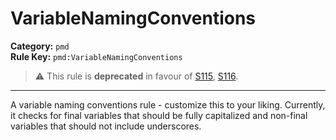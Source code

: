# VariableNamingConventions
**Category:** `pmd`<br/>
**Rule Key:** `pmd:VariableNamingConventions`<br/>
> :warning: This rule is **deprecated** in favour of [S115](https://rules.sonarsource.com/java/RSPEC-115), [S116](https://rules.sonarsource.com/java/RSPEC-116).

-----

A variable naming conventions rule - customize this to your liking. Currently, it checks for final variables that should be fully capitalized and non-final variables that should not include underscores.
